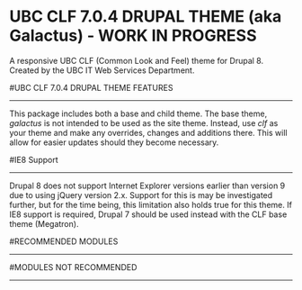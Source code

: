 UBC CLF 7.0.4 DRUPAL THEME (aka Galactus) - WORK IN PROGRESS
=======================================

A responsive UBC CLF (Common Look and Feel) theme for Drupal 8. Created by the UBC IT Web Services Department.


#UBC CLF 7.0.4 DRUPAL THEME FEATURES
_________________

This package includes both a base and child theme. The base theme, *galactus* is not intended to be used as the site theme. Instead, use *clf* as your theme and make any overrides, changes and additions there. This will allow for easier updates should they become necessary.

#IE8 Support
_________________
Drupal 8 does not support Internet Explorer versions earlier than version 9 due to using jQuery version 2.x. Support for this is may be investigated further, but for the time being, this limitation also holds true for this theme. If IE8 support is required, Drupal 7 should be used instead with the CLF base theme (Megatron).

#RECOMMENDED MODULES
___________________




#MODULES NOT RECOMMENDED
_______________________
